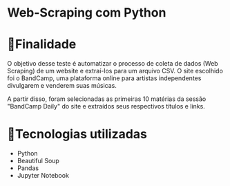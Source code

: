 # Web-Scraping com Python

# 🎯Finalidade

 O objetivo desse teste é automatizar o processo de coleta de dados (Web Scraping) de um website e extraí-los para um arquivo CSV.  O site escolhido foi o BandCamp, uma plataforma online para artistas independentes divulgarem e venderem suas músicas.

A partir disso, foram selecionadas as primeiras 10 matérias da sessão "BandCamp Daily" do site e extraídos seus respectivos títulos e links.

# 🚀Tecnologias utilizadas

- Python
- Beautiful Soup
- Pandas
- Jupyter Notebook